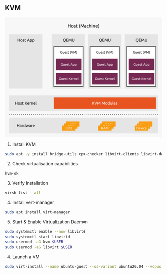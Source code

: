 ## KVM
![image](../images/Open-source-virtualization-stack.webp)
1. Install KVM
```bash
sudo apt -y install bridge-utils cpu-checker libvirt-clients libvirt-daemon qemu qemu-kvm
```
2. Check virtualisation capabilities
```bash
kvm-ok
```
3. Verify Installation
```bash
virsh list --all
```

4. Install vert-manager
```bash
sudo apt install virt-manager
```
5. Start & Enable Virtualization Daemon
```bash
sudo systemctl enable --now libvirtd
sudo systemctl start libvirtd
sudo usermod -aG kvm $USER
sudo usermod -aG libvirt $USER
```
4. Launch a VM
```bash
sudo virt-install --name ubuntu-guest --os-variant ubuntu20.04 --vcpus 2 --ram 2048 --location http://ftp.ubuntu.com/ubuntu/dists/focal/main/installer-amd64/ --network bridge=virbr0,model=virtio --graphics none --extra-args='console=ttyS0,115200n8 serial'
```
